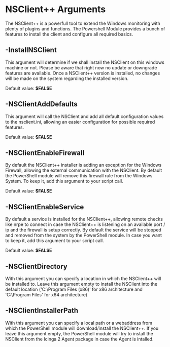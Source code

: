 NSClient++ Arguments
==============

The NSClient++ is a powerfull tool to extend the Windows monitoring with plenty of plugins and 
functions. The Powershell Module provides a bunch of features to install the client and configure 
all required basics.

## -InstallNSClient
This argument will determine if we shall install the NSClient on this windows machine or not. 
Please be aware that right now no update or downgrade features are available. Once a NSClient++ 
version is installed, no changes will be made on the system regarding the installed version.

Default value: **$FALSE**

## -NSClientAddDefaults
This argument will call the NSClient and add all default configuration values to the nsclient.ini, 
allowing an easier configuration for possible required features.

Default value: **$FALSE**

## -NSClientEnableFirewall
By default the NSClient++ installer is adding an exception for the Windows Firewall, allowing the 
external communication with the NSClient. By default the PowerShell module will remove this firewall 
rule from the Windows System. To keep it, add this argument to your script call.

Default value: **$FALSE**

## -NSClientEnableService
By default a service is installed for the NSClient++, allowing remote checks like nrpe to connect in 
case the NSClient++ is listening on an available port / ip and the firewall is setup correctly. By 
default the service will be stopped and removed from the system by the PowerShell module. In case you 
want to keep it, add this argument to your script call.

Default value: **$FALSE**

## -NSClientDirectory
With this argument you can specify a location in which the NSClient++ will be installed to. Leave this 
argument empty to install the NSClient into the default location ('C:\Program Files (x86)' for x86 
architecture and 'C:\Program Files' for x64 architecture)

## -NSClientInstallerPath
With this argument you can specify a local path or a webaddress from which the PowerShell module will 
download/install the NSClient++. If you leave this argument empty, the PowerShell module will try to 
install the NSClient from the Icinga 2 Agent package in case the Agent is intalled.